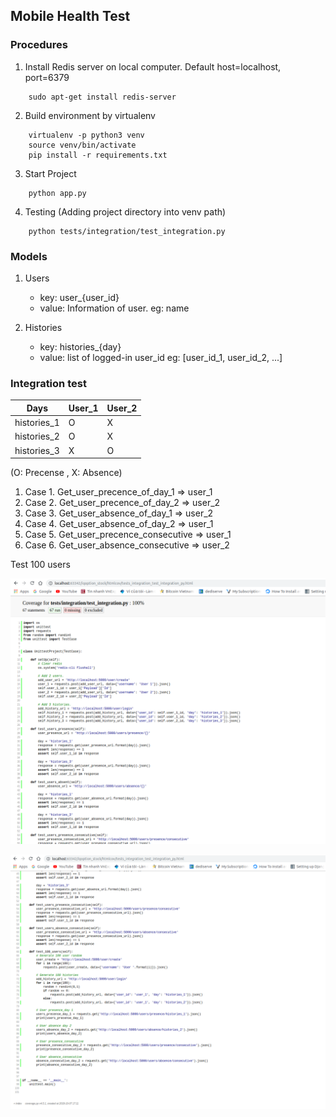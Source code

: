 Mobile Health Test
---

### Procedures

1. Install Redis server on local computer. Default host=localhost, port=6379
```buildoutcfg
    sudo apt-get install redis-server
```

2. Build environment by virtualenv
```buildoutcfg
    virtualenv -p python3 venv
    source venv/bin/activate
    pip install -r requirements.txt
```

3. Start Project
```buildoutcfg
    python app.py
```

4. Testing (Adding project directory into venv path)
```buildoutcfg
    python tests/integration/test_integration.py
```

### Models

1. Users
    - key: user_{user_id}
    - value: Information of user. eg: name

2. Histories
    - key: histories_{day}
    - value: list of logged-in user_id eg: [user_id_1, user_id_2, ...]


### Integration test

| Days | User_1 | User_2 |
| --- | ---| --- |
| histories_1 | O | X|
| histories_2 | O | X|
| histories_3 | X| O |
(O: Precense , X: Absence)

1. Case 1. Get_user_precence_of_day_1 => user_1
2. Case 2. Get_user_precence_of_day_2 => user_2
3. Case 3. Get_user_absence_of_day_1 => user_2
4. Case 4. Get_user_absence_of_day_2 => user_1
5. Case 5. Get_user_precence_consecutive => user_1
6. Case 6. Get_user_absence_consecutive => user_2


Test 100 users

![img](tests/proof/coverage.png)

![img](tests/proof/coverage_2.png)
